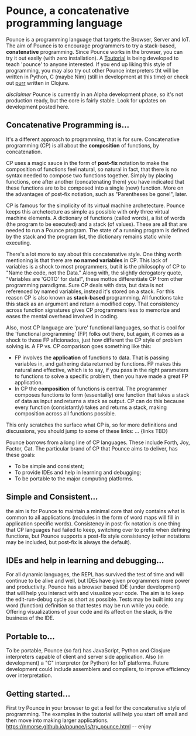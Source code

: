 
# Pounce, a concatenative programming language
Pounce is a programming language that targets the Browser, Server and IoT.
The aim of Pounce is to encourage programmers to try a stack-based, __conatenative__ programming. Since Pounce works in the browser, you can try it out easily (with zero installation). A [Toutorial](https://nmorse.github.io/pounce/js/try_pounce.html) is being developed to teach 'pounce' to anyone interested. If you end up liking this style of programming, you may also try out other Pounce interpreters tht will be written in Python, C (maybe Nim) (still in development at this time) or check out [purr](https://github.com/bbqbaron/purr) written in Clojure.

_disclaimer_
Pounce is currently in an Alpha development phase, so it's not production ready, but the core is fairly stable. Look for updates on development posted here.

## Concatenative Programming is...
It's a different approach to programming, that is for sure. Concatenative programming (CP) is all about the __composition__ of functions, by concatenation.

CP uses a magic sauce in the form of __post-fix__ notation to make the composition of functions feel natural, so natural in fact, that there is no syntax needed to compose two functions together. Simply by placing functions, one after another (concatenating them) you have indicated that these functions are to be composed into a single (new) function. More on the advantages of post-fix notiation, such as "Parentheses be gone!", later.

CP is famous for the simplicity of its virtual machine archetecture. Pounce keeps this archetecture as simple as possible with only three virtual machine elements. A dictionary of functions (called words), a list of words (the program to be executed) and a stack (of values). These are all that are needed to run a Pounce program. The state of a running program is defined by the stack and the program list, the dictionary remains static while executing.

There's a lot more to say about this concatenative style. One thing worth mentioning is that there are __no named variables__ in CP. This lack of variables is a shock to most programmers, but it is the philosophy of CP to "Name the code, not the Data." Along with, the slightly derogatory quote, "Variables are 'GOTO' for data!",  these mottos differentiate CP from other programming paradigms. Sure CP deals with data, but data is not referenced by named variables, instead it's stored on a stack. For this reason CP is also known as __stack-based__ programming. All functions take this stack as an argument and return a modified copy. That consistency across function signatures gives CP programmers less to memorize and eases the mental overhead involved in coding.

Also, most CP language are 'pure' functional languages, so that is cool for the 'functional programming' (FP) folks out there, but again, it comes as a shock to those FP aficionados, just how different the CP style of problem solving is.
A FP vs. CP comparison goes something like this:
 * FP involves the __application__ of functions to data. That is passing variables in, and gathering data returned by functions. FP makes this natural and effective, which is to say, if you pass in the right parameters to functions to solve a specific problem, then you have made a great FP application.
 * In CP the __composition__ of functions is central. The programmer composes functions to form (essentailly) one function that takes a stack of data as input and returns a stack as output. CP can do this because every function (consistantly) takes and returns a stack, making composition across all functions possible.

This only scratches the surface what CP is, so for more definitions and discussions, you should jump to some of these links: ... {links TBD}

Pounce borrows from a long line of CP languages. These include Forth, Joy, Factor, Cat. The particular brand of CP that Pounce aims to deliver, has these goals:
 * To be simple and consistent;
 * To provide IDEs and help in learning and debugging;
 * To be portable to the major computing platforms.

## Simple and Consistent...
the aim is for Pounce to maintain a minimal core that only contains what is common to all applications (modules in the form of word maps will fill in application specific words). Consistency in post-fix notation is one thing that CP languages had failed to keep, switching over to prefix when defining functions, but Pounce supports a post-fix style consistency (other notations may be included, but post-fix is always the default).

## IDEs and help in learning and debugging...
For all dynamic languages, the REPL has survived the test of time and will continue to be alive and well, but IDEs have given programmers more power and productivity. Pounce has a browser based IDE (under development) that will help you interact with and visualize your code. The aim is to keep the edit-run-debug cycle as short as possible. Tests may be built into any word (function) definition so that testes may be run while you code. Offering visualizations of your code and its affect on the stack, is the business of the IDE.

## Portable to...
To be portable, Pounce (so far) has JavaScript, Python and Closjure interpreters capable of client and server side application. Also (in development) a "C" interpretor (or Python) for IoT platforms.
Future development could include assemblers and compilers, to improve efficiency over interpretation.
 
## Getting started...
First try Pounce in your browser to get a feel for the concatenative style of programming. The examples in the toutorial will help you start off small and then move into making larger applications. https://nmorse.github.io/pounce/js/try_pounce.html -- enjoy
